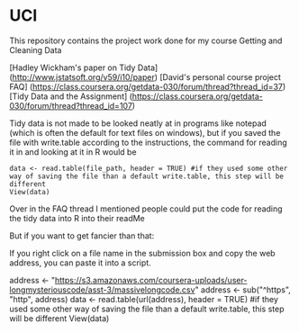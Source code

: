 # UCI
This repository contains the project work done for my course Getting and Cleaning Data


[Hadley Wickham's paper on Tidy Data] (http://www.jstatsoft.org/v59/i10/paper)
[David's personal course project FAQ] (https://class.coursera.org/getdata-030/forum/thread?thread_id=37)
[Tidy Data and the Assignment] (https://class.coursera.org/getdata-030/forum/thread?thread_id=107)

Tidy data is not made to be looked neatly at in programs like notepad (which is often the default for text files on windows), but if you saved the file with write.table according to the instructions, the command for reading it in and looking at it in R would be

    data <- read.table(file_path, header = TRUE) #if they used some other way of saving the file than a default write.table, this step will be different
    View(data)
    
   
   Over in the FAQ thread I mentioned people could put the code for reading the tidy data into R into their readMe

But if you want to get fancier than that:

If you right click on a file name in the submission box and copy the web address, you can paste it into a script.

   address <- "https://s3.amazonaws.com/coursera-uploads/user-longmysteriouscode/asst-3/massivelongcode.csv"
address <- sub("^https", "http", address)
data <- read.table(url(address), header = TRUE) #if they used some other way of saving the file than a default write.table, this step will be different
View(data)